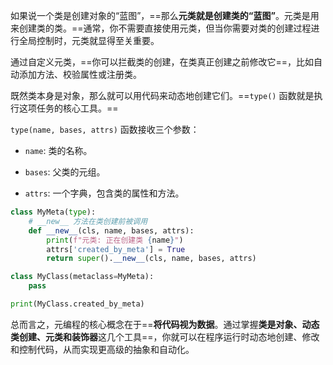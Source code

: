 如果说一个类是创建对象的“蓝图”，==那么**元类就是创建类的“蓝图”**。元类是用来创建类的类。==通常，你不需要直接使用元类，但当你需要对类的创建过程进行全局控制时，元类就显得至关重要。

通过自定义元类，==你可以拦截类的创建，在类真正创建之前修改它==，比如自动添加方法、校验属性或注册类。

既然类本身是对象，那么就可以用代码来动态地创建它们。==`type()` 函数就是执行这项任务的核心工具。==

`type(name, bases, attrs)` 函数接收三个参数：

- `name`: 类的名称。
    
- `bases`: 父类的元组。
    
- `attrs`: 一个字典，包含类的属性和方法。

```python
class MyMeta(type):
    # __new__ 方法在类创建前被调用
    def __new__(cls, name, bases, attrs):
        print(f"元类: 正在创建类 {name}")
        attrs['created_by_meta'] = True
        return super().__new__(cls, name, bases, attrs)

class MyClass(metaclass=MyMeta):
    pass

print(MyClass.created_by_meta)
```

总而言之，元编程的核心概念在于==**将代码视为数据**。通过掌握**类是对象、动态类创建、元类和装饰器**这几个工具==，你就可以在程序运行时动态地创建、修改和控制代码，从而实现更高级的抽象和自动化。